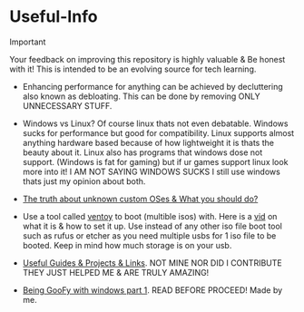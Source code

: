 # Useful-Info

> [!IMPORTANT]
Your feedback on improving this repository is highly valuable & Be honest with it! This is intended to be an evolving source for tech learning.

- Enhancing performance for anything can be achieved by decluttering also known as debloating. This can be done by removing ONLY UNNECESSARY STUFF.

- Windows vs Linux? Of course linux thats not even debatable. Windows sucks for performance but good for compatibility. Linux supports almost anything hardware based because of how lightweight it is thats the beauty about it. Linux also has programs that windows dose not support. (Windows is fat for gaming) but if ur games support linux look more into it! I AM NOT SAYING WINDOWS SUCKS I still use windows thats just my opinion about both.

- [The truth about unknown custom OSes & What you should do?](avoid-customos-link.md)

- Use a tool called [ventoy](https://www.ventoy.net) to boot (multible isos) with. Here is a [vid](https://youtu.be/EgcC_40wyKs?si=RFZxsYGy8mXAjlnI) on what it is & how to set it up. Use instead of any other iso file boot tool such as rufus or etcher as you need multiple usbs for 1 iso file to be booted. Keep in mind how much storage is on your usb.

- [Useful Guides & Projects & Links](Guides&projects.md). NOT MINE NOR DID I CONTRIBUTE THEY JUST HELPED ME & ARE TRULY AMAZING!

- [Being GooFy with windows part 1](https://github.com/Atopsxv/Learn-Tech/releases/GooFy-aH-Script). READ BEFORE PROCEED! Made by me.











































